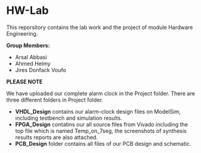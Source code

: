 # HW-Lab
This reporsitory contains the lab work and the project of module Hardware Engineering. 

**Group Members:**  

- Arsal Abbasi  
- Ahmed Helmy  
- Jires Donfack Voufo



**PLEASE NOTE**

We have uploaded our complete alarm clock in the Project folder. There are three different folders in Project folder. 
-  **VHDL_Design** contains our alarm-clock design files on ModelSim, including testbench and simulation results.
-  **FPGA_Design** contatins our all source files from Vivado including the top file which is named Temp_on_7seg, the screenshots of synthesis results reports are also attached.
-  **PCB_Design** folder contains all files of our PCB design and schematic.  
